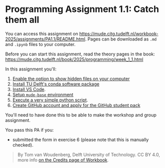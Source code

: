 # Programming Assignment 1.1: Catch them all

You can access this assignment on https://mude.citg.tudelft.nl/workbook-2025/assignments/PA1.1/README.html. Pages can be downloaded as `.md` and `.ipynb` files to your computer.

Before you can start this assignment, read the theory pages in the book: https://mude.citg.tudelft.nl/book/2025/programming/week_1_1.html

In this assignment you'll:
1. [Enable the option to show hidden files on your computer](./1_enable_hidden_files.md)
2. [Install TU Delft's conda software package](./2_install_conda.md)
3. [Install VS Code](./3_install_VS_code.md).
4. [Setup `mude-base` environment](./4_install_mude_environment.md)
5. [Execute a very simple python script](./5_test.ipynb).
6. [Create GitHub account and apply for the GitHub student pack](./6_github_copilot.md)

You'll need to have done this to be able to make the workshop and group assignment.

You pass this PA if you:
- submitted the form in exercise 6 (please note that this is manually checked).

> By Tom van Woudenberg, Delft University of Technology. CC BY 4.0, more info [on the Credits page of Workbook](https://mude.citg.tudelft.nl/workbook-2025/credits.html).